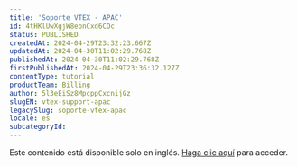 ```yaml
---
title: 'Soporte VTEX - APAC'
id: 4tHKlUwXgjW8ebnCxd6COc
status: PUBLISHED
createdAt: 2024-04-29T23:32:23.667Z
updatedAt: 2024-04-30T11:02:29.768Z
publishedAt: 2024-04-30T11:02:29.768Z
firstPublishedAt: 2024-04-29T23:36:32.127Z
contentType: tutorial
productTeam: Billing
author: 5l3eEiSz8MpcppCxcnijGz
slugEN: vtex-support-apac
legacySlug: soporte-vtex-apac
locale: es
subcategoryId: 
---
```


Este contenido está disponible solo en inglés. [Haga clic aquí](https://help.vtex.com/es/faq/como-funciona-el-soporte-de-vtex--3kACEfni4m8Yxa1vnf2ebe#support-plans) para acceder.
